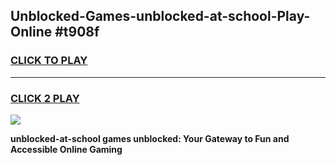 
## Unblocked-Games-unblocked-at-school-Play-Online #t908f
<h3>
<a href="https://news.freeplayer.one?title=unblocked-at-school&ref=3">CLICK TO PLAY</a></h3>
<hr>

<h3>
<a href="https://news.freeplayer.one?title=unblocked-at-school&ref=3">CLICK 2 PLAY</a>
  
</h3>

<a href="https://news.freeplayer.one?title=unblocked-at-school&ref=3"><img src="https://clearcache.store/games.png"></a>


**unblocked-at-school games unblocked: Your Gateway to Fun and Accessible Online Gaming**
